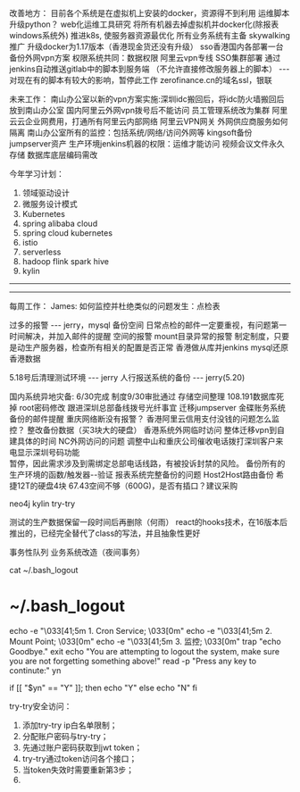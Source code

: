 改善地方：
目前各个系统是在虚拟机上安装的docker，资源得不到利用
运维脚本升级python？
web化运维工具研究
将所有机器去掉虚拟机并docker化(除报表windows系统外)
推进k8s, 使服务器资源最优化
所有业务系统有主备
skywalking推广
升级docker为1.17版本（香港现金货还没有升级）
sso香港国内各部署一台
备份外网vpn方案
权限系统共同：数据权限
阿里云vpn专线
SSO集群部署
通过jenkins自动推送gitlab中的脚本到服务端
（不允许直接修改服务器上的脚本） --- 对现在有的脚本有较大的影响，暂停此工作
zerofinance.cn的域名ssl，银联

未来工作：
南山办公室以新的vpn方案实施:深圳idc搬回后，将idc防火墙搬回后放到南山办公室
国内阿里云外网vpn拨号后不能访问
员工管理系统改为集群
阿里云云企业网费用，打通所有阿里云内部网络
阿里云VPN网关
外网供应商服务如何隔离
南山办公室所有的监控：包括系统/网络/访问外网等
kingsoft备份
jumpserver资产
生产环境jenkins机器的权限：运维才能访问
视频会议文件永久存储
数据库底层编码需改

今年学习计划：
1. 领域驱动设计
2. 微服务设计模式
3. Kubernetes
4. spring alibaba cloud
5. spring cloud kubernetes
6. istio
7. serverless
8. hadoop flink spark hive
9. kylin
-------------------------------------------------

---------------------------------------------------
每周工作：
James:
如何监控并杜绝类似的问题发生：点检表

过多的报警 --- jerry，mysql 备份空间
日常点检的邮件一定要重视，有问题第一时间解决，并加入邮件的提醒
空间的报警
mount目录异常的报警
制定制度，只要是动生产服务器，检查所有相关的配置是否正常
香港做从库并jenkins mysql还原香港数据

5.18号后清理测试环境 --- jerry
人行报送系统的备份 --- jerry(5.20)

国内系统异地灾备: 6/30完成
制度9/30审批通过
存储空间整理
108.191数据库死掉
root密码修改
跟进深圳总部备线拨号光纤事宜
迁移jumpserver
金碟账务系统备份的邮件提醒
重庆网络断没有报警？
香港阿里云信用支付没钱的问题怎么监控？
整改备份数据（买3块大的硬盘）
香港系统外网临时访问
整体迁移vpn到自建具体的时间
NC外网访问的问题
调整中山和重庆公司催收电话拨打深圳客户来电显示深圳号码功能       
    暂停，因此需求涉及到需绑定总部电话线路，有被投诉封禁的风险。
备份所有的生产环境的函数/触发器--验证
报表系统完整备份的问题
Host2Host路由备份
希捷12T的硬盘4块
67.43空间不够（600G)，是否有插口？建议采购

neo4j
kylin
try-try

测试的生产数据保留一段时间后再删除（何雨）
react的hooks技术，在16版本后推出的，已经完全替代了class的写法，并且抽象性更好

事务性队列
业务系统改造（夜间事务）

cat ~/.bash_logout
# ~/.bash_logout

echo -e "\033[41;5m 1. Cron Service; \033[0m" 
echo -e "\033[41;5m 2. Mount Point; \033[0m" 
echo -e "\033[41;5m 3. 监控; \033[0m" 
trap "echo Goodbye." exit
echo "You are attempting to logout the system, make sure you are not forgetting something above!"
read -p "Press any key to continute:" yn

if [[ "$yn" == "Y" ]]; then
  echo "Y"
else
  echo "N"
fi


try-try安全访问：
1. 添加try-try ip白名单限制；
2. 分配账户密码与try-try；
3. 先通过账户密码获取到jwt token；
4. try-try通过token访问各个接口；
5. 当token失效时需要重新第3步；
6. 


